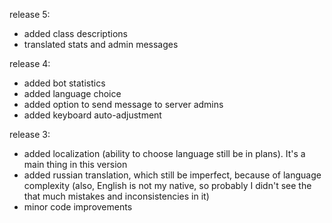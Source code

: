 release 5:  
* added class descriptions
* translated stats and admin messages

release 4:  
* added bot statistics
* added language choice
* added option to send message to server admins
* added keyboard auto-adjustment

release 3:  
* added localization (ability to choose language still be in plans). It's a main thing in this version
* added russian translation, which still be imperfect, because of language complexity (also, English is not my native, so probably I didn't see the that much mistakes and inconsistencies in it)
* minor code improvements